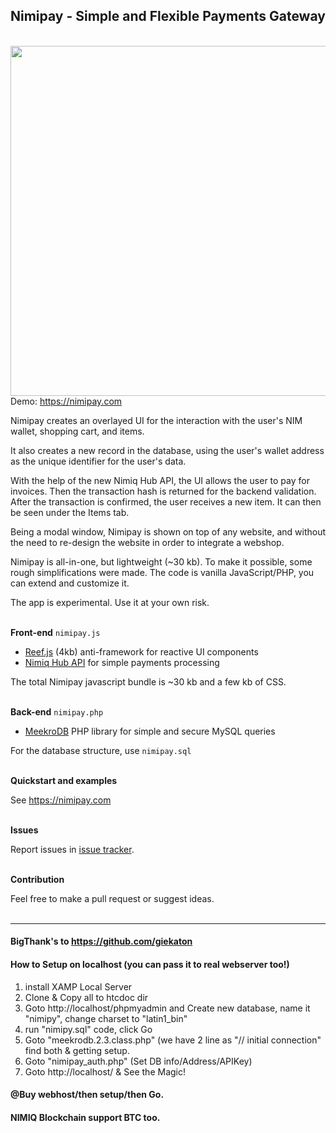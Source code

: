 ## Nimipay - Simple and Flexible Payments Gateway
<br> <img src="https://splianel.sirv.com/Obfuscation.jpg" width="560" alt="" /> <br>
Demo: https://nimipay.com

Nimipay creates an overlayed UI for the interaction with the user's NIM wallet, shopping cart, and items.

It also creates a new record in the database, using the user's wallet address as the unique identifier for the user's data.

With the help of the new Nimiq Hub API, the UI allows the user to pay for invoices. Then the transaction hash is returned for the backend validation. After the transaction is confirmed, the user receives a new item. It can then be seen under the Items tab.

Being a modal window, Nimipay is shown on top of any website, and without the need to re-design the website in order to integrate a webshop.

Nimipay is all-in-one, but lightweight (~30 kb). To make it possible, some rough simplifications were made. The code is vanilla JavaScript/PHP, you can extend and customize it.

The app is experimental. Use it at your own risk.
<br>
<br>

**Front-end** `nimipay.js`

- [Reef.js](https://github.com/cferdinandi/reef) (4kb) anti-framework for reactive UI components
- [Nimiq Hub API](https://nimiq.github.io/hub/quick-start) for simple payments processing

The total Nimipay javascript bundle is ~30 kb and a few kb of CSS.
<br>
<br>

**Back-end** `nimipay.php`

- [MeekroDB](https://meekro.com/) PHP library for simple and secure MySQL queries

For the database structure, use `nimipay.sql`
<br>
<br>

**Quickstart and examples**

See https://nimipay.com
<br>
<br>

**Issues**

Report issues in [issue tracker](https://github.com/giekaton/nimipay/issues).
<br>
<br>

**Contribution**

Feel free to make a pull request or suggest ideas.
<br>
<br>
________________________
#### BigThank's to https://github.com/giekaton
#### How to Setup on localhost (you can pass it to real webserver too!)
1) install XAMP Local Server <br>
2) Clone & Copy all to htcdoc dir <br>
3) Goto http://localhost/phpmyadmin and Create new database, name it "nimipy", change charset to "latin1_bin" <br>
4) run "nimipy.sql" code, click Go <br>
5) Goto "meekrodb.2.3.class.php" (we have 2 line as "// initial connection" find both & getting setup. <br>
6) Goto "nimipay_auth.php" (Set DB info/Address/APIKey) <br>
7) Goto http://localhost/ & See the Magic!

#### @Buy webhost/then setup/then Go.
#### NIMIQ Blockchain support BTC too.

